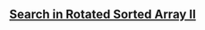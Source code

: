 ## [Search in Rotated Sorted Array II](https://leetcode.com/problems/search-in-rotated-sorted-array-ii/)
